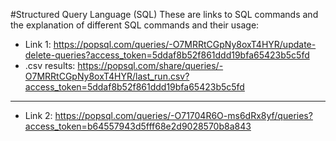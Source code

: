 #Structured Query Language (SQL)
These are links to SQL commands and the explanation of different SQL commands and their usage: 

-  Link 1: https://popsql.com/queries/-O7MRRtCGpNy8oxT4HYR/update-delete-queries?access_token=5ddaf8b52f861ddd19bfa65423b5c5fd
-  .csv results: https://popsql.com/share/queries/-O7MRRtCGpNy8oxT4HYR/last_run.csv?access_token=5ddaf8b52f861ddd19bfa65423b5c5fd
  ----
-  Link 2: https://popsql.com/queries/-O71704R6O-ms6dRx8yf/queries?access_token=b64557943d5fff68e2d9028570b8a843

  


